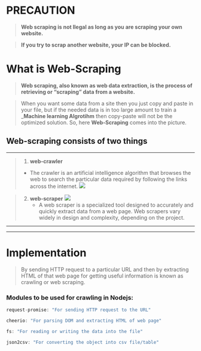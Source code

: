 # PRECAUTION

>__Web scraping is not llegal as long as you are scraping your own website.__

>__If you try to scrap another website, your IP can be blocked.__

# What is Web-Scraping

>__Web scraping, also known as web data extraction, is the process of retrieving or “scraping” data from a website.__

>When you want some data from a site then you just copy and paste in your file, but if the needed data is in too large amount to train a ___Machine learning Algrotihm__ then copy-paste will not be the optimized solution.
So, here __Web-Scraping__ comes into the picture.



## Web-scraping consists of two things
***
>1. **web-crawler**
>* The crawler is an artificial intelligence algorithm that browses the web to search the particular data required by following the links across the internet.
>![](https://www.scrapinghub.com/wp-content/uploads/2019/05/crawler.png)

>2. **web-scraper**
>![](https://www.scrapinghub.com/wp-content/uploads/2019/05/scraper.png)
>     * A web scraper is a specialized tool designed to accurately and quickly extract data from a web page. Web scrapers vary widely in design and complexity, depending on the project.



***
***

# Implementation

>By sending HTTP request to a particular URL and then by extracting HTML of that web page for getting useful information is known as crawling or web scraping.

### **Modules to be used for crawling in Nodejs:**

```Javascript
request-promise: "For sending HTTP request to the URL"
```
```Javascript  
cheerio: "For parsing DOM and extracting HTML of web page"
```
```Javascript  
fs: "For reading or writing the data into the file"
```
```Javascript
json2csv: "For converting the object into csv file/table"
```
